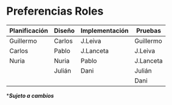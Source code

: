 # Preferencias Roles

| Planificación  | Diseño         | Implementación | Pruebas        |
| -------------- | -------------- | -------------- | -------------- |
| Guillermo      | Carlos         | J.Leiva        | Guillermo      |
| Carlos         | Pablo          | J.Lanceta      | J.Leiva        |
| Nuria          | Nuria          | Pablo          | J.Lanceta      |
|                | Julián         | Dani           | Julián         |
|                |                |                | Dani           |

****Sujeto a cambios***
